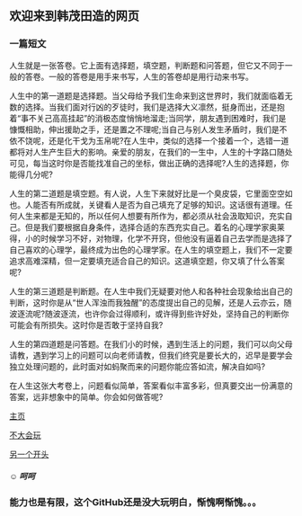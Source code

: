 ##                                      欢迎来到韩茂田造的网页


###                                            一篇短文

人生就是一张答卷。它上面有选择题，填空题，判断题和问答题，但它又不同于一般的答卷。一般的答卷是用手来书写，人生的答卷却是用行动来书写。

人生中的第一道题是选择题。当父母给予我们生命来到这世界时，我们就面临着无数的选择。当我们面对行凶的歹徒时，我们是选择大义凛然，挺身而出，还是抱着“事不关己高高挂起”的消极态度悄悄地溜走;当同学，朋友遇到困难时，我们是慷慨相助，伸出援助之手，还是置之不理呢;当自己与别人发生矛盾时，我们是不依不饶呢，还是化干戈为玉帛呢?在人生中，类似的选择一个接着一个，选错一道都将对人生产生巨大的影响。亲爱的朋友，在我们的一生中，人生的十字路口随处可见，每当这时你是否能找准自己的坐标，做出正确的选择呢?人生的选择题，你能得几分呢?

人生的第二道题是填空题。有人说，人生下来就好比是一个臭皮袋，它里面空空如也。人能否有所成就，关键看人是否为自己填充了足够的知识。这话很有道理。任何人生来都是无知的，所以任何人想要有所作为，都必须从社会汲取知识，充实自己。但是我们要根据自身条件，选择合适的东西充实自己。着名的心理学家奥莱得，小的时候学习不好，对物理，化学不开窍，但他没有逼着自己去学而是选择了自己喜欢的心理学，最终成为出色的心理学家。在人生的填空题上，我们不一定要追求高难深精，但一定要填充适合自己的知识。这道填空题，你又填了什么答案呢?

人生的第三道题是判断题。在人生中我们无疑要对他人和各种社会现象给出自己的判断，这时你是从“世人浑浊而我独醒”的态度提出自己的见解，还是人云亦云，随波逐流呢?随波逐流，也许你会过得顺利，或许得到些许好处，坚持自己的判断你可能会有所损失。这时你是否敢于坚持自我?

人生的第四道题是问答题。在我们小的时候，遇到生活上的问题，我们可以向父母请教，遇到学习上的问题可以向老师请教，但我们终究是要长大的，迟早是要学会独立处理问题的，此时面对如蚂聚而来的问题你能应答如流，解决自如吗?

在人生这张大考卷上，问题看似简单，答案看似丰富多彩，但真要交出一份满意的答案，远非想象中的简单。你会如何做答呢?




[主页](http://github.com)


[不大会玩](http://hanmaotian.github.io/1)


[另一个开头](https://hanmaotian.github.io/1.github.io)


#####  ☺  呵呵  

###                  能力也是有限，这个GitHub还是没大玩明白，惭愧啊惭愧。。。
